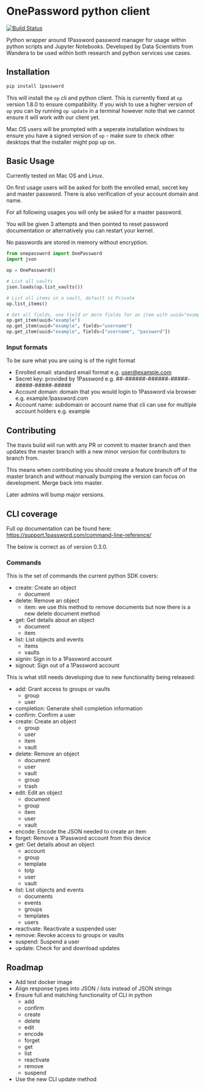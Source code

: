 # OnePassword python client
[![Build Status](https://travis-ci.org/wandera/1password-client.svg?branch=master)](https://travis-ci.org/wandera/1password-client)

Python wrapper around 1Password password manager for usage within python scripts and
Jupyter Notebooks. Developed by Data Scientists from Wandera to be used within both 
research and python services use cases.


## Installation
```bash
pip install 1password
```

This will install the `op` cli and python client. 
This is currently fixed at `op` version 1.8.0 to ensure compatibility. If you wish to use a higher version of `op` you
can by running `op update` in a terminal however note that we cannot ensure it will work with our client yet. 

Mac OS users will be prompted with a seperate installation windows to ensure you have a signed version of `op` - make
sure to check other desktops that the installer might pop up on. 

## Basic Usage
Currently tested on Mac OS and Linux.

On first usage users will be asked for both the enrolled email, secret key and master 
password. There is also verification of your account domain and name. 

For all following usages you will only be asked for a master password.

You will be given 3 attempts and then pointed to reset password documentation or alternatively you can
restart your kernel.

No passwords are stored in memory without encryption.

```python
from onepassword import OnePassword
import json

op = OnePassword()

# List all vaults 
json.loads(op.list_vaults())

# List all items in a vault, default is Private
op.list_items()

# Get all fields, one field or more fields for an item with uuid="example"
op.get_item(uuid="example")
op.get_item(uuid="example", fields="username")
op.get_item(uuid="example", fields=["username", "password"])

```

### Input formats
To be sure what you are using is of the right format

- Enrolled email: standard email format e.g. user@example.com 
- Secret key: provided by 1Password e.g. ##-######-######-#####-#####-#####-#####
- Account domain: domain that you would login to 1Password via browser e.g. example.1password.com
- Account name: subdomain or account name that cli can use for multiple account holders e.g. example

## Contributing 
The travis build will run with any PR or commit to master branch and then updates 
the master branch with a new minor version for contributors to branch from.

This means when contributing you should create a feature branch off of the master branch and without 
manually bumping the version can focus on development. Merge back into master.

Later admins will bump major versions.

## CLI coverage
Full op documentation can be found here: https://support.1password.com/command-line-reference/

The below is correct as of version 0.3.0.
### Commands
This is the set of commands the current python SDK covers:
- create: Create an object
    - document
- delete: Remove an object
    - item: we use this method to remove documents but now there is a new delete document method
- get: Get details about an object
    - document
    - item
- list: List objects and events
    - items
    - vaults
- signin: Sign in to a 1Password account
- signout: Sign out of a 1Password account


This is what still needs developing due to new functionality being released:
- add: Grant access to groups or vaults
    - group 
    - user
- completion: Generate shell completion information
- confirm: Confirm a user
- create: Create an object
    - group
    - user
    - item
    - vault 
- delete: Remove an object
    - document
    - user
    - vault
    - group
    - trash
- edit: Edit an object
    - document
    - group
    - item
    - user
    - vault
- encode: Encode the JSON needed to create an item
- forget: Remove a 1Password account from this device
- get: Get details about an object
    - account
    - group
    - template
    - totp
    - user
    - vault
- list: List objects and events
    - documents
    - events
    - groups
    - templates
    - users
- reactivate: Reactivate a suspended user
- remove: Revoke access to groups or vaults
- suspend: Suspend a user
- update: Check for and download updates

## Roadmap
- Add test docker image
- Align response types into JSON / lists instead of JSON strings
- Ensure full and matching functionality of CLI in python
    - add
    - confirm
    - create
    - delete
    - edit
    - encode
    - forget
    - get
    - list
    - reactivate
    - remove
    - suspend
- Use the new CLI update method
